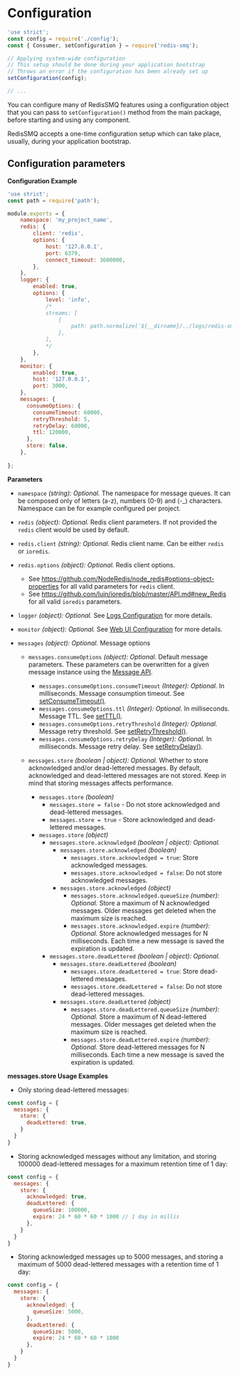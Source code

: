 # Configuration

```javascript
'use strict';
const config = require('./config');
const { Consumer, setConfiguration } = require('redis-smq');

// Applying system-wide configuration
// This setup should be done during your application bootstrap
// Throws an error if the configuration has been already set up
setConfiguration(config);

// ...
```

You can configure many of RedisSMQ features using a configuration object that you can pass to `setConfiguration()` method from the main package, before starting and using any component.

RedisSMQ accepts a one-time configuration setup which can take place, usually, during your application bootstrap. 

## Configuration parameters

**Configuration Example**

```javascript
'use strict';
const path = require('path');

module.exports = {
    namespace: 'my_project_name',
    redis: {
        client: 'redis',
        options: {
            host: '127.0.0.1',
            port: 6379,
            connect_timeout: 3600000,
        },
    },
    logger: {
        enabled: true,
        options: {
            level: 'info',
            /*
            streams: [
                {
                    path: path.normalize(`${__dirname}/../logs/redis-smq.log`)
                },
            ],
            */
        },
    },
    monitor: {
        enabled: true,
        host: '127.0.0.1',
        port: 3000,
    },
    messages: {
      consumeOptions: {
        consumeTimeout: 60000,
        retryThreshold: 5,
        retryDelay: 60000,
        ttl: 120000,
      },
      store: false,
    },
    
};
```

**Parameters**

- `namespace` *(string): Optional.* The namespace for message queues. It can be composed only of letters (a-z),
  numbers (0-9) and (-_) characters. Namespace can be for example configured per project.

- `redis` *(object): Optional.* Redis client parameters. If not provided the `redis` client would be used by default.

- `redis.client` *(string): Optional.* Redis client name. Can be either `redis` or `ioredis`.

- `redis.options` *(object): Optional.* Redis client options.
   - See https://github.com/NodeRedis/node_redis#options-object-properties for all valid parameters for `redis` client.
   - See https://github.com/luin/ioredis/blob/master/API.md#new_Redis for all valid `ioredis` parameters.

- `logger` *(object): Optional.* See [Logs Configuration](logs.md#configuration) for more details.

- `monitor` *(object): Optional.* See [Web UI Configuration](web-ui.md#configuration) for more details.

- `messages` *(object): Optional.* Message options

  - `messages.consumeOptions` *(object): Optional.* Default message parameters. These parameters can be overwritten for a given message instance using the [Message API](api/message.md). 
    - `messages.consumeOptions.consumeTimeout` *(Integer): Optional.* In milliseconds. Message consumption timeout. See [setConsumeTimeout()](/docs/api/message.md#messageprototypesetconsumetimeout).
    - `messages.consumeOptions.ttl` *(Integer): Optional.* In milliseconds. Message TTL. See [setTTL()](/docs/api/message.md#messageprototypesetttl).
    - `messages.consumeOptions.retryThreshold` *(Integer): Optional.* Message retry threshold. See [setRetryThreshold()](/docs/api/message.md#messageprototypesetretrythreshold).
    - `messages.consumeOptions.retryDelay` *(Integer): Optional.* In milliseconds. Message retry delay. See [setRetryDelay()](/docs/api/message.md#messageprototypesetretrydelay).

  - `messages.store` *(boolean | object): Optional.* Whether to store acknowledged and/or dead-lettered messages. By default, acknowledged and dead-lettered messages are not stored. Keep in mind that storing messages affects performance.
    - `messages.store` *(boolean)*
      - `messages.store = false` - Do not store acknowledged and dead-lettered messages. 
      - `messages.store = true` - Store acknowledged and dead-lettered messages.
    - `messages.store` *(object)*
      - `messages.store.acknowledged` *(boolean | object): Optional.*
        - `messages.store.acknowledged` *(boolean)*
          - `messages.store.acknowledged = true`: Store acknowledged messages.
          - `messages.store.acknowledged = false`: Do not store acknowledged messages.
        - `messages.store.acknowledged` *(object)*
          - `messages.store.acknowledged.queueSize` *(number): Optional.* Store a maximum of N acknowledged messages. Older messages get deleted when the maximum size is reached.
          - `messages.store.acknowledged.expire` *(number): Optional.* Store acknowledged messages for N milliseconds. Each time a new message is saved the expiration is updated.
      - `messages.store.deadLettered` *(boolean | object): Optional.*
        - `messages.store.deadLettered` *(boolean)*
          - `messages.store.deadLettered = true`: Store dead-lettered messages.
          - `messages.store.deadLettered = false`: Do not store dead-lettered messages.
        - `messages.store.deadLettered` *(object)*
          - `messages.store.deadLettered.queueSize` *(number): Optional.* Store a maximum of N dead-lettered messages. Older messages get deleted when the maximum size is reached.
          - `messages.store.deadLettered.expire` *(number): Optional.* Store dead-lettered messages for N milliseconds. Each time a new message is saved the expiration is updated.

  
**messages.store Usage Examples**

- Only storing dead-lettered messages:

```javascript
const config = {
  messages: {
    store: {
      deadLettered: true,
    }
  }
}
```

- Storing acknowledged messages without any limitation, and storing 100000 dead-lettered messages for a maximum retention time of 1 day:

```javascript
const config = {
  messages: {
    store: {
      acknowledged: true,
      deadLettered: {
        queueSize: 100000,
        expire: 24 * 60 * 60 * 1000 // 1 day in millis
      },
    }
  }
}
```

- Storing acknowledged messages up to 5000 messages, and storing a maximum of 5000 dead-lettered messages with a retention time of 1 day:

```javascript
const config = {
  messages: {
    store: {
      acknowledged: {
        queueSize: 5000,
      },
      deadLettered: {
        queueSize: 5000,
        expire: 24 * 60 * 60 * 1000
      },
    }
  }
}
```